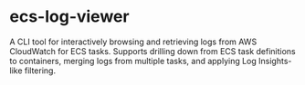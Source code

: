 # ecs-log-viewer
A CLI tool for interactively browsing and retrieving logs from AWS CloudWatch for ECS tasks. Supports drilling down from ECS task definitions to containers, merging logs from multiple tasks, and applying Log Insights-like filtering.
